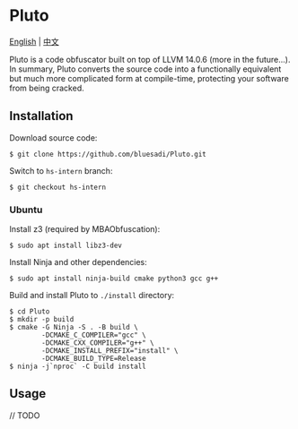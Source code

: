 # Pluto
[English](README.md) | [中文](README_zh-cn.md)

Pluto is a code obfuscator built on top of LLVM 14.0.6 (more in the future...). In summary, Pluto converts the source code into a functionally equivalent but much more complicated form at compile-time, protecting your software from being cracked.

## Installation
Download source code:
```
$ git clone https://github.com/bluesadi/Pluto.git
```
Switch to `hs-intern` branch:
```
$ git checkout hs-intern
```
### Ubuntu
Install z3 (required by MBAObfuscation):
```
$ sudo apt install libz3-dev 
```
Install Ninja and other dependencies:
```
$ sudo apt install ninja-build cmake python3 gcc g++
```
Build and install Pluto to `./install` directory:
```
$ cd Pluto
$ mkdir -p build
$ cmake -G Ninja -S . -B build \
        -DCMAKE_C_COMPILER="gcc" \
        -DCMAKE_CXX_COMPILER="g++" \
        -DCMAKE_INSTALL_PREFIX="install" \
        -DCMAKE_BUILD_TYPE=Release
$ ninja -j`nproc` -C build install
```

## Usage
// TODO